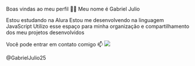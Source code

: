 Boas vindas ao meu perfil 💙💙
Meu nome é Gabriel Julio

Estou estudando na Alura
Estou me desenvolvendo na linguagem JavaScript
Utilizo esse espaço para minha organização e compartilhamento dos meu projetos desenvolvidos

Você pode entrar em contato comigo 📫
![](00001097731613sp@al.educacao.sp.gov.br)


@GabrielJulio25
